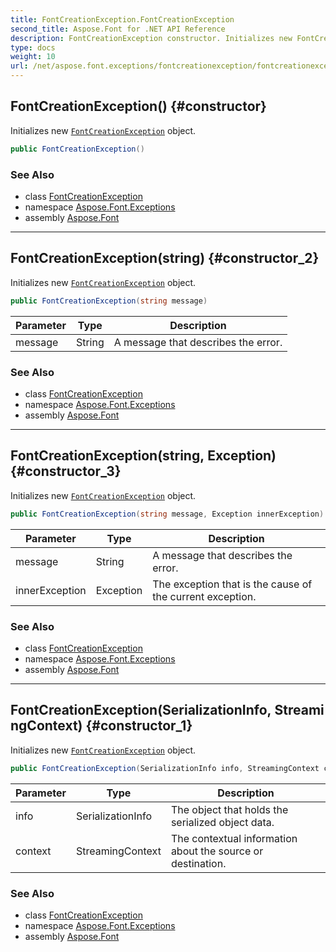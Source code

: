 ```yaml
---
title: FontCreationException.FontCreationException
second_title: Aspose.Font for .NET API Reference
description: FontCreationException constructor. Initializes new FontCreationException object
type: docs
weight: 10
url: /net/aspose.font.exceptions/fontcreationexception/fontcreationexception/
---
```

## FontCreationException() {#constructor}

Initializes new [`FontCreationException`](../) object.

```csharp
public FontCreationException()
```

### See Also

* class [FontCreationException](../)
* namespace [Aspose.Font.Exceptions](../../fontcreationexception/)
* assembly [Aspose.Font](../../../)

---

## FontCreationException(string) {#constructor_2}

Initializes new [`FontCreationException`](../) object.

```csharp
public FontCreationException(string message)
```

| Parameter | Type | Description |
| --- | --- | --- |
| message | String | A message that describes the error. |

### See Also

* class [FontCreationException](../)
* namespace [Aspose.Font.Exceptions](../../fontcreationexception/)
* assembly [Aspose.Font](../../../)

---

## FontCreationException(string, Exception) {#constructor_3}

Initializes new [`FontCreationException`](../) object.

```csharp
public FontCreationException(string message, Exception innerException)
```

| Parameter | Type | Description |
| --- | --- | --- |
| message | String | A message that describes the error. |
| innerException | Exception | The exception that is the cause of the current exception. |

### See Also

* class [FontCreationException](../)
* namespace [Aspose.Font.Exceptions](../../fontcreationexception/)
* assembly [Aspose.Font](../../../)

---

## FontCreationException(SerializationInfo, StreamingContext) {#constructor_1}

Initializes new [`FontCreationException`](../) object.

```csharp
public FontCreationException(SerializationInfo info, StreamingContext context)
```

| Parameter | Type | Description |
| --- | --- | --- |
| info | SerializationInfo | The object that holds the serialized object data. |
| context | StreamingContext | The contextual information about the source or destination. |

### See Also

* class [FontCreationException](../)
* namespace [Aspose.Font.Exceptions](../../fontcreationexception/)
* assembly [Aspose.Font](../../../)


